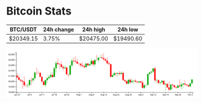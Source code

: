 # Bitcoin Stats

BTC/USDT|24h change|24h high|24h low|
|---|---|---|---|
|$20349.15|3.75%|$20475.00|$19490.60|

<img src="./chart.svg">
